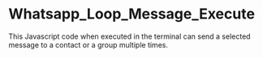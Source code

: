 # Whatsapp_Loop_Message_Execute
This Javascript code when executed in the terminal can send a selected message to a contact or a group multiple times.
